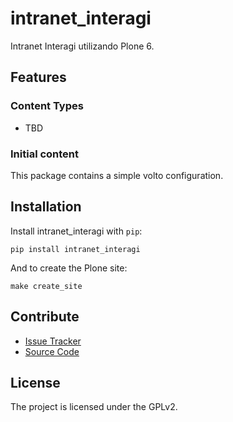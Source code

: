 # intranet_interagi

Intranet Interagi utilizando Plone 6.

## Features

### Content Types

- TBD

### Initial content

This package contains a simple volto configuration.

Installation
------------

Install intranet_interagi with `pip`:

```shell
pip install intranet_interagi
```
And to create the Plone site:

```shell
make create_site
```

## Contribute

- [Issue Tracker](https://github.com/davidribeiro05/intranet-interagi/issues)
- [Source Code](https://github.com/davidribeiro05/intranet-interagi/)

## License

The project is licensed under the GPLv2.
